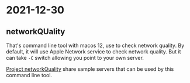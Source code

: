 # 2021-12-30

## networkQUality

That's command line tool with macos 12, use to check network quality. By default, it will use Apple Network service to check network quality. But it can take `-C` switch allowing you point to your own server.

[Project networkQuality](https://github.com/network-quality/server) share sample servers that can be used by this command line tool.

